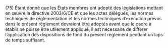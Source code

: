 (75) Étant donné que les États membres ont adopté des législations mettant en œuvre la directive 2003/6/CE et que les actes délégués, les normes techniques de réglementation et les normes techniques d’exécution prévus dans le présent règlement devraient être adoptés avant que le cadre à établir ne puisse être utilement appliqué, il est nécessaire de différer l’application des dispositions de fond du présent règlement pendant un laps de temps suffisant.